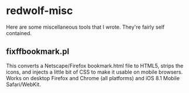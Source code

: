 redwolf-misc
============

Here are some miscellaneous tools that I wrote.  They're fairly self
contained.

fixffbookmark.pl
----------------

This converts a Netscape/Firefox bookmark.html file to HTML5, strips the
icons, and injects a little bit of CSS to make it usable on mobile browsers. 
Works on desktop Firefox and Chrome (all platforms) and iOS 8.1 Mobile
Safari/WebKit.


